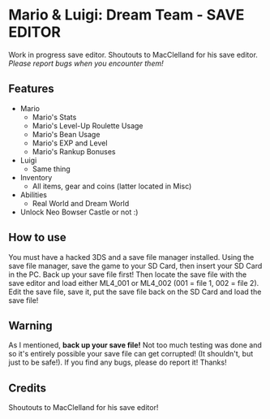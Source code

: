 # Mario & Luigi: Dream Team - SAVE EDITOR
Work in progress save editor. Shoutouts to MacClelland for his save editor. *Please report bugs when you encounter them!*

## Features
* Mario
  * Mario's Stats
  * Mario's Level-Up Roulette Usage
  * Mario's Bean Usage
  * Mario's EXP and Level
  * Mario's Rankup Bonuses
* Luigi
  * Same thing
* Inventory
  * All items, gear and coins (latter located in Misc)
* Abilities
  * Real World and Dream World
* Unlock Neo Bowser Castle or not :)

## How to use
You must have a hacked 3DS and a save file manager installed. Using the save file manager, save the game to your SD Card, then insert your SD Card in the PC. Back up your save file first! Then locate the save file with the save editor and load either ML4_001 or ML4_002 (001 = file 1, 002 = file 2). Edit the save file, save it, put the save file back on the SD Card and load the save file!

## Warning
As I mentioned, **back up your save file!** Not too much testing was done and so it's entirely possible your save file can get corrupted! (It shouldn't, but just to be safe!). If you find any bugs, please do report it! Thanks!

## Credits
Shoutouts to MacClelland for his save editor!
